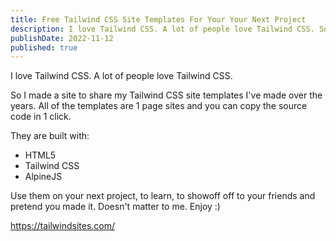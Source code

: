 ```yaml
---
title: Free Tailwind CSS Site Templates For Your Your Next Project
description: I love Tailwind CSS. A lot of people love Tailwind CSS. So I made a site to share my Tailwind CSS site templates I've made over the years.
publishDate: 2022-11-12
published: true
---
```


I love Tailwind CSS. A lot of people love Tailwind CSS.

So I made a site to share my Tailwind CSS site templates I've made over the years. All of the templates are 1 page sites and you can copy the source code in 1 click.

They are built with:

- HTML5
- Tailwind CSS
- AlpineJS

Use them on your next project, to learn, to showoff off to your friends and pretend you made it. Doesn't matter to me. Enjoy :)

https://tailwindsites.com/